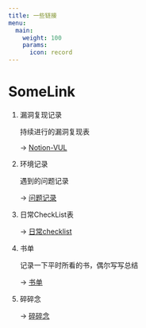 ```yaml
---
title: 一些链接
menu:
  main: 
    weight: 100
    params:
      icon: record
---
```


# SomeLink

1. 漏洞复现记录

	持续进行的漏洞复现表

	→ [Notion-VUL](https://kuekiko.notion.site/0370489a3e95497aaac3cda68b895576?v=190923209288492a99fa7e1a89f6aa34)



1. 环境记录

	遇到的问题记录

	→ [问题记录](../envrecord)



1. 日常CheckList表

	→ [日常checklist](https://kuekiko.notion.site/517e49ce4e934db5b9b8ff1a040f00db?v=43dbda7927534a0c97a6bc1e05a3dc9e)



1. 书单

	记录一下平时所看的书，偶尔写写总结

	→ [书单](../reading)



1. 碎碎念

	→ [碎碎念](../p/碎碎念)






